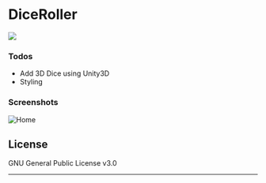 # DiceRoller

<a href="https://www.gnu.org/licenses/gpl-3.0" alt="License: GPLv3"><img src="https://img.shields.io/badge/License-GPL%20v3-blue.svg"></a>



    
### Todos

 - Add 3D Dice using Unity3D
 - Styling

### Screenshots
![Home](http://i.ibb.co/zHbWz45/1.png)

License
----

GNU General Public License v3.0


****
